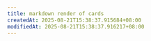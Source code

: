 ```yaml
---
title: markdown render of cards
createdAt: 2025-08-21T15:38:37.915684+08:00
modifiedAt: 2025-08-21T15:38:37.916217+08:00
---
```



